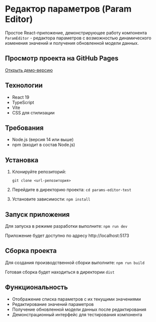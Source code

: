 # Редактор параметров (Param Editor)

Простое React-приложение, демонстрирующее работу компонента `ParamEditor` - редактора параметров с возможностью динамического изменения значений и получения обновленной модели данных.

## Просмотр проекта на GitHub Pages

[Открыть демо-версию](https://your-username.github.io/params-editor-test/)

## Технологии

- React 19
- TypeScript
- Vite
- CSS для стилизации

## Требования

- Node.js (версия 14 или выше)
- npm (входит в состав Node.js)

## Установка

1. Клонируйте репозиторий:

   `git clone <url-репозитория>`

2. Перейдите в директорию проекта:
   `cd params-editor-test`

3. Установите зависимости:
   `npm install`

## Запуск приложения

Для запуска в режиме разработки выполните:
`npm run dev`

Приложение будет доступно по адресу http://localhost:5173

## Сборка проекта

Для создания производственной сборки выполните:
`npm run build`

Готовая сборка будет находиться в директории `dist`

## Функциональность

- Отображение списка параметров с их текущими значениями
- Редактирование значений параметров
- Получение обновленной модели данных после редактирования
- Демонстрационный интерфейс для тестирования компонента
